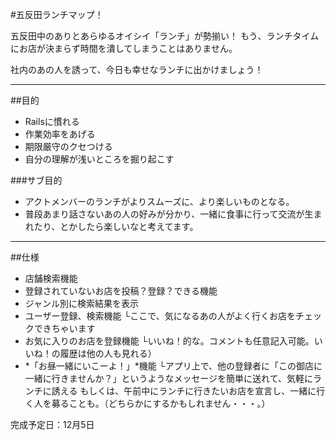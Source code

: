 #五反田ランチマップ！

五反田中のありとあらゆるオイシイ「ランチ」が勢揃い！
もう、ランチタイムにお店が決まらず時間を潰してしまうことはありません。

社内のあの人を誘って、今日も幸せなランチに出かけましょう！

------------------------------
##目的

- Railsに慣れる
- 作業効率をあげる
- 期限厳守のクセつける
- 自分の理解が浅いところを掘り起こす


###サブ目的

- アクトメンバーのランチがよりスムーズに、より楽しいものとなる。
- 普段あまり話さないあの人の好みが分かり、一緒に食事に行って交流が生まれたり、とかしたら楽しいなと考えてます。

------------------------------

##仕様
- 店舗検索機能
- 登録されていないお店を投稿？登録？できる機能
- ジャンル別に検索結果を表示
- ユーザー登録、検索機能
 └ここで、気になるあの人がよく行くお店をチェックできちゃいます
- お気に入りのお店を登録機能
 └いいね！的な。コメントも任意記入可能。いいね！の履歴は他の人も見れる）
- *「お昼一緒にいこーよ！」*機能
 └アプリ上で、他の登録者に「この御店に一緒に行きませんか？」というようなメッセージを簡単に送れて、気軽にランチに誘える
 もしくは、午前中にランチに行きたいお店を宣言し、一緒に行く人を募ることも。（どちらかにするかもしれません・・・。）


完成予定日：12月5日
